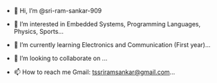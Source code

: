 - 👋 Hi, I’m @sri-ram-sankar-909

- 👀 I’m interested in Embedded Systems, Programming Languages, Physics, Sports...

- 🌱 I’m currently learning Electronics and Communication (First year)...

- 💞️ I’m looking to collaborate on ...

- 📫 How to reach me Gmail: tssriramsankar@gmail.com...

<!---
sri-ram-sankar-909/sri-ram-sankar-909 is a ✨ special ✨ repository because its `README.md` (this file) appears on your GitHub profile.
You can click the Preview link to take a look at your changes.
--->
